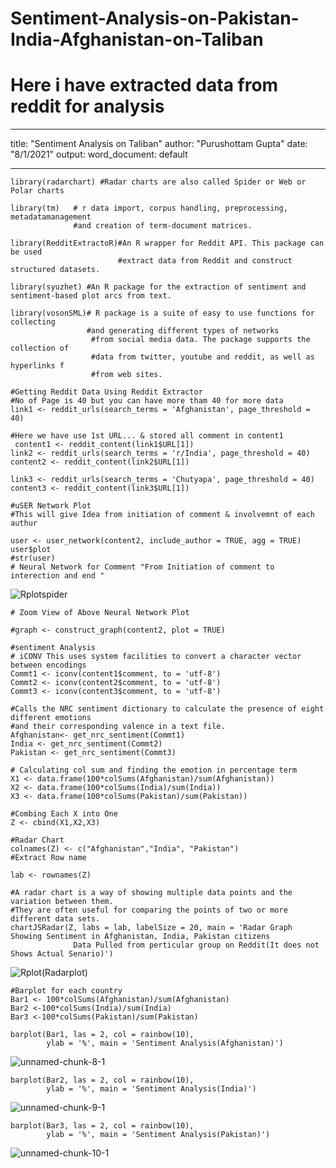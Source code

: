 # Sentiment-Analysis-on-Pakistan-India-Afghanistan-on-Taliban
# Here i have extracted data from reddit for analysis
---
title: "Sentiment Analysis on Taliban"
author: "Purushottam Gupta"
date: "8/1/2021"
output:
  word_document: default
  
---

```{r}
library(radarchart) #Radar charts are also called Spider or Web or Polar charts

library(tm)   # r data import, corpus handling, preprocessing, metadatamanagement
              #and creation of term-document matrices.

library(RedditExtractoR)#An R wrapper for Reddit API. This package can be used                          
                        #extract data from Reddit and construct structured datasets.

library(syuzhet) #An R package for the extraction of sentiment and sentiment-based plot arcs from text.

library(vosonSML)# R package is a suite of easy to use functions for collecting                    
                 #and generating different types of networks
                  #from social media data. The package supports the collection of                 
                  #data from twitter, youtube and reddit, as well as hyperlinks f                  
                  #from web sites. 
```

```{r}
#Getting Reddit Data Using Reddit Extractor
#No of Page is 40 but you can have more tham 40 for more data
link1 <- reddit_urls(search_terms = 'Afghanistan', page_threshold = 40)

#Here we have use 1st URL... & stored all comment in content1
 content1 <- reddit_content(link1$URL[1])
link2 <- reddit_urls(search_terms = 'r/India', page_threshold = 40)
content2 <- reddit_content(link2$URL[1])

link3 <- reddit_urls(search_terms = 'Chutyapa', page_threshold = 40)
content3 <- reddit_content(link3$URL[1])
```

```{r}
#uSER Network Plot
#This will give Idea from initiation of comment & involvemnt of each authur

user <- user_network(content2, include_author = TRUE, agg = TRUE)
user$plot
#str(user)
# Neural Network for Comment "From Initiation of comment to interection and end "
```
![Rplotspider](https://user-images.githubusercontent.com/55012359/129719651-084ab4c7-8028-4737-9ec5-8a4bf5789ecd.png)

```{r}
# Zoom View of Above Neural Network Plot

#graph <- construct_graph(content2, plot = TRUE)
```

```{r}
#sentiment Analysis
# iCONV This uses system facilities to convert a character vector between encodings
Commt1 <- iconv(content1$comment, to = 'utf-8')
Commt2 <- iconv(content2$comment, to = 'utf-8')
Commt3 <- iconv(content3$comment, to = 'utf-8')
```

```{r}
#Calls the NRC sentiment dictionary to calculate the presence of eight different emotions 
#and their corresponding valence in a text file.
Afghanistan<- get_nrc_sentiment(Commt1)
India <- get_nrc_sentiment(Commt2)
Pakistan <- get_nrc_sentiment(Commt3)
```

```{r}
# Calculating col sum and finding the emotion in percentage term
X1 <- data.frame(100*colSums(Afghanistan)/sum(Afghanistan))
X2 <- data.frame(100*colSums(India)/sum(India))
X3 <- data.frame(100*colSums(Pakistan)/sum(Pakistan))

#Combing Each X into One
Z <- cbind(X1,X2,X3)
```

```{r}
#Radar Chart
colnames(Z) <- c("Afghanistan","India", "Pakistan")
#Extract Row name

lab <- rownames(Z)

#A radar chart is a way of showing multiple data points and the variation between them.
#They are often useful for comparing the points of two or more different data sets.
chartJSRadar(Z, labs = lab, labelSize = 20, main = 'Radar Graph Showing Sentiment in Afghanistan, India, Pakistan citizens
              Data Pulled from perticular group on Reddit(It does not Shows Actual Senario)')
```
![Rplot(Radarplot)](https://user-images.githubusercontent.com/55012359/129714556-5a45150a-4de8-47f0-9613-32fb6eecaca2.png)


```{r}
#Barplot for each country
Bar1 <- 100*colSums(Afghanistan)/sum(Afghanistan)
Bar2 <-100*colSums(India)/sum(India)
Bar3 <-100*colSums(Pakistan)/sum(Pakistan)

barplot(Bar1, las = 2, col = rainbow(10),
        ylab = '%', main = 'Sentiment Analysis(Afghanistan)')

```
![unnamed-chunk-8-1](https://user-images.githubusercontent.com/55012359/129714357-d627e9e5-b148-40ab-bd6f-5b66276aa32a.png)

```{r}
barplot(Bar2, las = 2, col = rainbow(10),
        ylab = '%', main = 'Sentiment Analysis(India)')
```
![unnamed-chunk-9-1](https://user-images.githubusercontent.com/55012359/129714450-af10662a-183e-4745-bb6c-a0a937ec0a0a.png)

```{r}
barplot(Bar3, las = 2, col = rainbow(10),
        ylab = '%', main = 'Sentiment Analysis(Pakistan)')
```
![unnamed-chunk-10-1](https://user-images.githubusercontent.com/55012359/129714494-86ec4f9b-68a2-47d8-8212-356d4fbe4aba.png)

